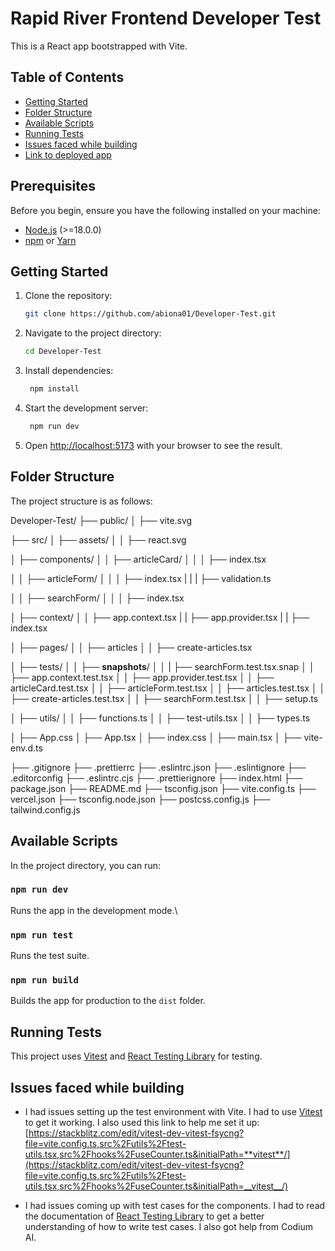 # Rapid River Frontend Developer Test

This is a React app bootstrapped with Vite.

## Table of Contents

- [Getting Started](#getting-started)
- [Folder Structure](#folder-structure)
- [Available Scripts](#available-scripts)
- [Running Tests](#running-tests)
- [Issues faced while building](#issues-faced-while-building)
- [Link to deployed app](https://developer-test-one.vercel.app/)

## Prerequisites

Before you begin, ensure you have the following installed on your machine:

- [Node.js](https://nodejs.org/) (>=18.0.0)
- [npm](https://www.npmjs.com/) or [Yarn](https://yarnpkg.com/)

## Getting Started

1. Clone the repository:

   ```bash
   git clone https://github.com/abiona01/Developer-Test.git
   ```

2. Navigate to the project directory:

   ```bash
   cd Developer-Test
   ```

3. Install dependencies:

   ```bash
    npm install
   ```

4. Start the development server:

   ```bash
    npm run dev
   ```

5. Open [http://localhost:5173](http://localhost:5173) with your browser to see the result.

## Folder Structure

The project structure is as follows:

Developer-Test/
├── public/
│ ├── vite.svg

├── src/
│ ├── assets/
│ │ ├── react.svg

│ ├── components/
│ │ ├── articleCard/
│ │ │ ├── index.tsx

│ │ ├── articleForm/
│ │ │ ├── index.tsx
| | | ├── validation.ts

│ │ ├── searchForm/
│ │ │ ├── index.tsx

│ ├── context/
│ │ ├── app.context.tsx
| | ├── app.provider.tsx
| | ├── index.tsx

│ ├── pages/
│ │ ├── articles
│ │ ├── create-articles.tsx

│ ├── tests/
│ │ ├── **snapshots**/
│ │ | ├── searchForm.test.tsx.snap
│ │ ├── app.context.test.tsx
│ │ ├── app.provider.test.tsx
│ │ ├── articleCard.test.tsx
│ │ ├── articleForm.test.tsx
│ │ ├── articles.test.tsx
│ │ ├── create-articles.test.tsx
│ │ ├── searchForm.test.tsx
│ │ ├── setup.ts

│ ├── utils/
│ │ ├── functions.ts
│ │ ├── test-utils.tsx
│ │ ├── types.ts

│ ├── App.css
│ ├── App.tsx
│ ├── index.css
│ ├── main.tsx
│ ├── vite-env.d.ts

├── .gitignore
├── .prettierrc
├── .eslintrc.json
├── .eslintignore
├── .editorconfig
├── .eslintrc.cjs
├── .prettierignore
├── index.html
├── package.json
├── README.md
├── tsconfig.json
├── vite.config.ts
├── vercel.json
├── tsconfig.node.json
├── postcss.config.js
├── tailwind.config.js

## Available Scripts

In the project directory, you can run:

### `npm run dev`

Runs the app in the development mode.\

### `npm run test`

Runs the test suite.

### `npm run build`

Builds the app for production to the `dist` folder.

## Running Tests

This project uses [Vitest](https://vitest.dev/) and [React Testing Library](https://testing-library.com/docs/react-testing-library/intro/) for testing.

## Issues faced while building

- I had issues setting up the test environment with Vite. I had to use [Vitest](https://vitest.dev/) to get it working. I also used this link to help me set it up: [https://stackblitz.com/edit/vitest-dev-vitest-fsycng?file=vite.config.ts,src%2Futils%2Ftest-utils.tsx,src%2Fhooks%2FuseCounter.ts&initialPath=**vitest**/](https://stackblitz.com/edit/vitest-dev-vitest-fsycng?file=vite.config.ts,src%2Futils%2Ftest-utils.tsx,src%2Fhooks%2FuseCounter.ts&initialPath=__vitest__/)

- I had issues coming up with test cases for the components. I had to read the documentation of [React Testing Library](https://testing-library.com/docs/react-testing-library/intro/) to get a better understanding of how to write test cases. I also got help from Codium AI.
